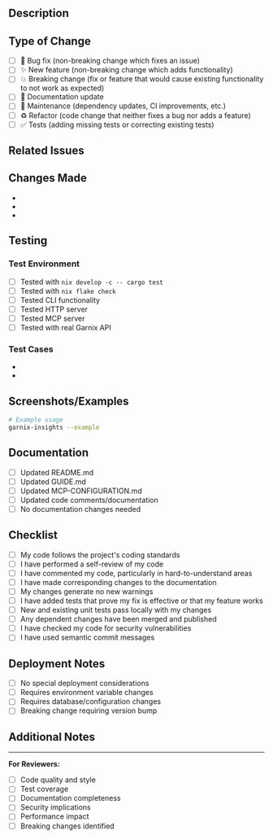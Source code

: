 ## Description

<!-- Provide a clear and concise description of the changes -->

## Type of Change

<!-- Mark with an x all that apply -->

- [ ] 🐛 Bug fix (non-breaking change which fixes an issue)
- [ ] ✨ New feature (non-breaking change which adds functionality)
- [ ] 💥 Breaking change (fix or feature that would cause existing functionality to not work as expected)
- [ ] 📖 Documentation update
- [ ] 🔧 Maintenance (dependency updates, CI improvements, etc.)
- [ ] ♻️ Refactor (code change that neither fixes a bug nor adds a feature)
- [ ] ✅ Tests (adding missing tests or correcting existing tests)

## Related Issues

<!-- Link any related issues using GitHub keywords -->
<!-- Example: Fixes #123, Closes #456, Related to #789 -->

## Changes Made

<!-- Provide a detailed list of changes -->

- 
- 
- 

## Testing

<!-- Describe the tests you ran and how to reproduce them -->

### Test Environment
- [ ] Tested with `nix develop -c -- cargo test`
- [ ] Tested with `nix flake check`
- [ ] Tested CLI functionality
- [ ] Tested HTTP server
- [ ] Tested MCP server
- [ ] Tested with real Garnix API

### Test Cases
<!-- Describe specific test cases -->

- 
- 

## Screenshots/Examples

<!-- Add screenshots, code examples, or output samples if applicable -->

```bash
# Example usage
garnix-insights --example
```

## Documentation

<!-- Check all that apply -->

- [ ] Updated README.md
- [ ] Updated GUIDE.md
- [ ] Updated MCP-CONFIGURATION.md
- [ ] Updated code comments/documentation
- [ ] No documentation changes needed

## Checklist

<!-- Check all that apply -->

- [ ] My code follows the project's coding standards
- [ ] I have performed a self-review of my code
- [ ] I have commented my code, particularly in hard-to-understand areas
- [ ] I have made corresponding changes to the documentation
- [ ] My changes generate no new warnings
- [ ] I have added tests that prove my fix is effective or that my feature works
- [ ] New and existing unit tests pass locally with my changes
- [ ] Any dependent changes have been merged and published
- [ ] I have checked my code for security vulnerabilities
- [ ] I have used semantic commit messages

## Deployment Notes

<!-- Any special deployment considerations -->

- [ ] No special deployment considerations
- [ ] Requires environment variable changes
- [ ] Requires database/configuration changes
- [ ] Breaking change requiring version bump

## Additional Notes

<!-- Any additional information, concerns, or context for reviewers -->

---

**For Reviewers:**
- [ ] Code quality and style
- [ ] Test coverage
- [ ] Documentation completeness
- [ ] Security implications
- [ ] Performance impact
- [ ] Breaking changes identified

